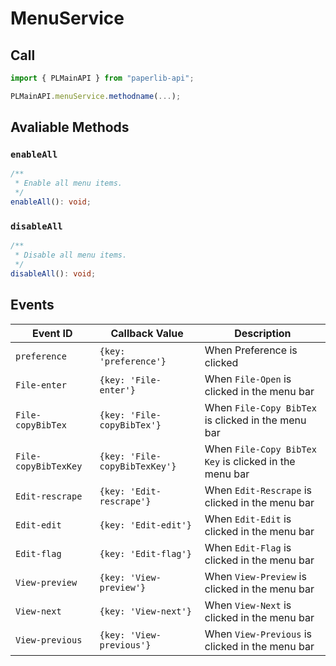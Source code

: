# MenuService

## Call

```typescript
import { PLMainAPI } from "paperlib-api";

PLMainAPI.menuService.methodname(...);
```

## Avaliable Methods

### `enableAll`

```typescript
/**
 * Enable all menu items.
 */
enableAll(): void;
```

### `disableAll`

```typescript
/**
 * Disable all menu items.
 */
disableAll(): void;
```

## Events

| Event ID | Callback Value | Description |
| --- | --- | --- |
| `preference` | `{key: 'preference'}` | When Preference is clicked |
| `File-enter` | `{key: 'File-enter'}` | When `File-Open` is clicked in the menu bar |
| `File-copyBibTex` | `{key: 'File-copyBibTex'}` | When `File-Copy BibTex` is clicked in the menu bar |
| `File-copyBibTexKey` | `{key: 'File-copyBibTexKey'}` | When `File-Copy BibTex Key` is clicked in the menu bar |
| `Edit-rescrape` | `{key: 'Edit-rescrape'}` | When `Edit-Rescrape` is clicked in the menu bar |
| `Edit-edit` | `{key: 'Edit-edit'}` | When `Edit-Edit` is clicked in the menu bar |
| `Edit-flag` | `{key: 'Edit-flag'}` | When `Edit-Flag` is clicked in the menu bar |
| `View-preview` | `{key: 'View-preview'}` | When `View-Preview` is clicked in the menu bar |
| `View-next` | `{key: 'View-next'}` | When `View-Next` is clicked in the menu bar |
| `View-previous` | `{key: 'View-previous'}` | When `View-Previous` is clicked in the menu bar |



